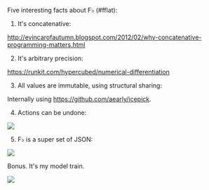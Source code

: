 Five interesting facts about F♭ (#fflat):

1. It's concatenative:

http://evincarofautumn.blogspot.com/2012/02/why-concatenative-programming-matters.html

2. It's arbitrary precision:

https://runkit.com/hypercubed/numerical-differentiation

3. All values are immutable, using structural sharing:

Internally using https://github.com/aearly/icepick.

4. Actions can be undone:

![](https://pbs.twimg.com/media/DS4P_51UQAAT1XY.png)

5. F♭ is a super set of JSON:

![](https://pbs.twimg.com/media/DS4QG6EUMAAAdvK.png)

Bonus. It's my model train.

![](https://pbs.twimg.com/tweet_video_thumb/DS4P4OPUQAACK7c.jpg)